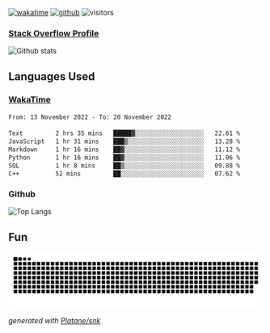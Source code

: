 [![wakatime](https://wakatime.com/badge/user/82c377cd-a54c-404c-b7df-177b313ca539.svg)](https://wakatime.com/@82c377cd-a54c-404c-b7df-177b313ca539)
[![github](https://img.shields.io/github/followers/xinthose?logo=github&style=plastic)](https://github.com/alanhamlett?tab=followers)
![visitors](https://visitor-badge.glitch.me/badge?page_id=xinthose&left_color=green&right_color=red)
### [Stack Overflow Profile](https://stackoverflow.com/users/4056146/xinthose)

![Github stats](https://github-readme-stats.vercel.app/api?username=xinthose&show_icons=true&theme=radical&count_private=true)

## Languages Used

### [WakaTime](https://wakatime.com/)
<!--START_SECTION:waka-->

```text
From: 13 November 2022 - To: 20 November 2022

Text         2 hrs 35 mins   █████▓░░░░░░░░░░░░░░░░░░░   22.61 %
JavaScript   1 hr 31 mins    ███▒░░░░░░░░░░░░░░░░░░░░░   13.28 %
Markdown     1 hr 16 mins    ██▓░░░░░░░░░░░░░░░░░░░░░░   11.12 %
Python       1 hr 16 mins    ██▓░░░░░░░░░░░░░░░░░░░░░░   11.06 %
SQL          1 hr 8 mins     ██▒░░░░░░░░░░░░░░░░░░░░░░   09.88 %
C++          52 mins         ██░░░░░░░░░░░░░░░░░░░░░░░   07.62 %
```

<!--END_SECTION:waka-->

### Github

![Top Langs](https://github-readme-stats.vercel.app/api/top-langs/?username=xinthose)

## Fun
![github contribution grid snake animation](https://raw.githubusercontent.com/xinthose/xinthose/output/github-contribution-grid-snake.svg)

_generated with [Platane/snk](https://github.com/Platane/snk)_

